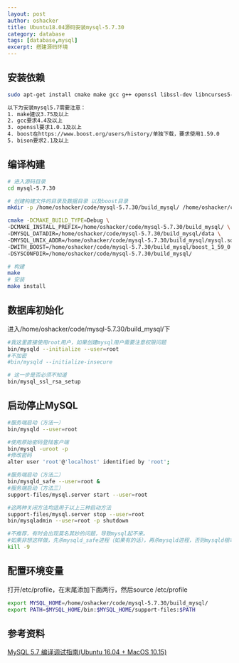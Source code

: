 ```yaml
---
layout: post 
author: oshacker
title: Ubuntu18.04源码安装mysql-5.7.30
category: database
tags: [database,mysql]
excerpt: 搭建源码环境
---
```


## 安装依赖

```bash
sudo apt-get install cmake make gcc g++ openssl libssl-dev libncurses5-dev bison

以下为安装mysql5.7需要注意：
1. make建议3.75及以上
2. gcc要求4.4及以上
3. openssl要求1.0.1及以上
4. boost在https://www.boost.org/users/history/单独下载，要求使用1.59.0
5. bison要求2.1及以上
```

## 编译构建

```bash
# 进入源码目录
cd mysql-5.7.30

# 创建构建文件的目录及数据目录 以及boost目录
mkdir -p /home/oshacker/code/mysql-5.7.30/build_mysql/ /home/oshacker/code/mysql-5.7.30/build_mysql/data /home/oshacker/code/mysql-5.7.30/build_mysql/boost_1_59_0

cmake -DCMAKE_BUILD_TYPE=Debug \
-DCMAKE_INSTALL_PREFIX=/home/oshacker/code/mysql-5.7.30/build_mysql/ \
-DMYSQL_DATADIR=/home/oshacker/code/mysql-5.7.30/build_mysql/data \
-DMYSQL_UNIX_ADDR=/home/oshacker/code/mysql-5.7.30/build_mysql/mysql.sock  \
-DWITH_BOOST=/home/oshacker/code/mysql-5.7.30/build_mysql/boost_1_59_0 \
-DSYSCONFDIR=/home/oshacker/code/mysql-5.7.30/build_mysql/

# 构建
make
# 安装
make install
```

## 数据库初始化

进入/home/oshacker/code/mysql-5.7.30/build_mysql/下

```bash
#我这里直接使用root用户，如果创建mysql用户需要注意权限问题
bin/mysqld --initialize --user=root 
#不加密
#bin/mysqld --initialize-insecure

# 这一步是否必须不知道
bin/mysql_ssl_rsa_setup
```

## 启动停止MySQL

```bash
#服务端启动（方法一）
bin/mysqld --user=root

#使用原始密码登陆客户端
bin/mysql -uroot -p
#修改密码
alter user 'root'@'localhost' identified by 'root';

#服务端启动（方法二）
bin/mysqld_safe --user=root &
#服务端启动（方法三）
support-files/mysql.server start --user=root

#这两种关闭方法均适用于以上三种启动方法
support-files/mysql.server stop --user=root
bin/mysqladmin --user=root -p shutdown

#不推荐，有时会出现莫名其妙的问题，导致mysql起不来。
#如果非想这样做，先杀mysqld_safe进程（如果有的话），再杀mysqld进程，否则mysqld根本杀不死，前者会再调起后者
kill -9 
```

## 配置环境变量

打开/etc/profile，在末尾添加下面两行，然后source /etc/profile

```bash
export MYSQL_HOME=/home/oshacker/code/mysql-5.7.30/build_mysql/
export PATH=$MYSQL_HOME/bin:$MYSQL_HOME/support-files:$PATH
```

## 参考资料

[MySQL 5.7 编译调试指南(Ubuntu 16.04 + MacOS 10.15)](https://www.jianshu.com/p/5ede7715ae36)



